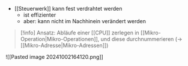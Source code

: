- [[Steuerwerk]] kann fest verdrahtet werden
	- ist effizienter
	- aber: kann nicht im Nachhinein verändert werden

> [!info] Ansatz: Abläufe einer [[CPU]] zerlegen in [[Mikro-Operation|Mikro-Operationen]], und diese durchnummerieren (-> [[Mikro-Adresse|Mikro-Adressen]])


![[Pasted image 20241002164120.png]]